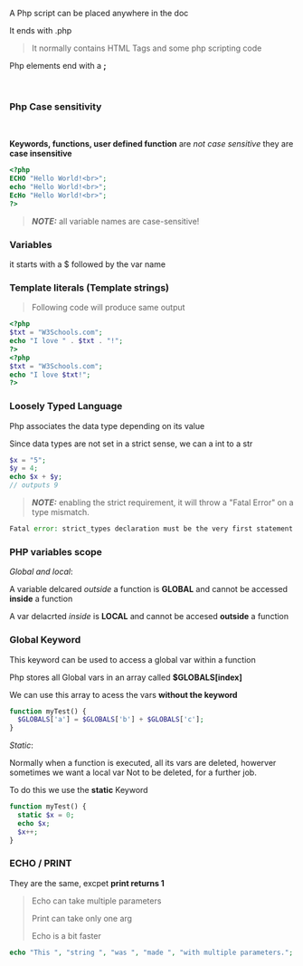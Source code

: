 A Php script can be placed anywhere in the doc

It ends with .php

> It normally contains HTML Tags and some php scripting code

Php elements end with a **;**

<br>

### Php Case sensitivity
<br>

**Keywords, functions, user defined function** are *not case sensitive* they are **case insensitive**

```php
<?php
ECHO "Hello World!<br>";
echo "Hello World!<br>";
EcHo "Hello World!<br>";
?>
```

> **_NOTE:_** all variable names are case-sensitive!

### **Variables**

it starts with a $ followed by the var name

### Template literals (Template strings)

> Following code will produce same output
```php
<?php
$txt = "W3Schools.com";
echo "I love " . $txt . "!";
?>
<?php
$txt = "W3Schools.com";
echo "I love $txt!";
?>
``` 

### **Loosely Typed Language**

Php associates the data type depending on its value

Since data types are not set in a strict sense, we can a int to a str

```php
$x = "5";
$y = 4;
echo $x + $y;
// outputs 9
```

> **_NOTE:_**  enabling the strict requirement, it will throw a "Fatal Error" on a type mismatch.

```php
Fatal error: strict_types declaration must be the very first statement in the script in C:\xampp\htdocs\First program\HelloWorld.php on line 11
```

### **PHP variables scope**

*Global and local*:

A variable delcared *outside* a function is **GLOBAL** and cannot be accessed **inside** a function

A var delacrted *inside* is **LOCAL** and cannot be accesed **outside** a function

### Global Keyword

This keyword can be used to access a global var within a function

Php stores all Global vars in an array called **$GLOBALS[index]**

We can use this array to acess the vars **without the keyword**

```php
function myTest() {
  $GLOBALS['a'] = $GLOBALS['b'] + $GLOBALS['c'];
}
```

*Static*:

Normally when a function is executed, all its vars are deleted, howerver sometimes we want a local var Not to be deleted, for a further job.

To do this we use the **static** Keyword

```php
function myTest() {
  static $x = 0;
  echo $x;
  $x++;
}
```

### **ECHO / PRINT**

They are the same, excpet **print returns 1**

> Echo can take multiple parameters
> 
> Print can take only one arg
> 
> Echo is a bit faster

```php
echo "This ", "string ", "was ", "made ", "with multiple parameters.";
```

